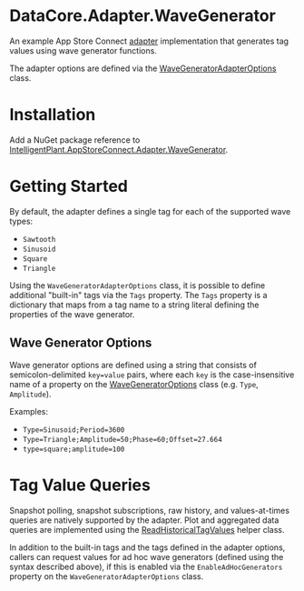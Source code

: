 ﻿# DataCore.Adapter.WaveGenerator

An example App Store Connect [adapter](/src/DataCore.Adapter.Abstractions/IAdapter.cs) implementation that generates tag values using wave generator functions.

The adapter options are defined via the [WaveGeneratorAdapterOptions](./WaveGeneratorAdapterOptions.cs) class.


# Installation

Add a NuGet package reference to [IntelligentPlant.AppStoreConnect.Adapter.WaveGenerator](https://www.nuget.org/packages/IntelligentPlant.AppStoreConnect.Adapter.WaveGenerator).


# Getting Started

By default, the adapter defines a single tag for each of the supported wave types:

- `Sawtooth`
- `Sinusoid`
- `Square`
- `Triangle`

Using the `WaveGeneratorAdapterOptions` class, it is possible to define additional "built-in" tags via the `Tags` property. The `Tags` property is a dictionary that maps from a tag name to a string literal defining the properties of the wave generator.

## Wave Generator Options

Wave generator options are defined using a string that consists of semicolon-delimited `key=value` pairs, where each `key` is the case-insensitive name of a property on the [WaveGeneratorOptions](./WaveGeneratorOptions.cs) class (e.g. `Type`, `Amplitude`).

Examples:

- `Type=Sinusoid;Period=3600`
- `Type=Triangle;Amplitude=50;Phase=60;Offset=27.664`
- `type=square;amplitude=100`


# Tag Value Queries

Snapshot polling, snapshot subscriptions, raw history, and values-at-times queries are natively supported by the adapter. Plot and aggregated data queries are implemented using the [ReadHistoricalTagValues](/src/DataCore.Adapter/RealTimeData/ReadHistoricalTagValues.cs) helper class.

In addition to the built-in tags and the tags defined in the adapter options, callers can request values for ad hoc wave generators (defined using the syntax described above), if this is enabled via the `EnableAdHocGenerators` property on the `WaveGeneratorAdapterOptions` class.
